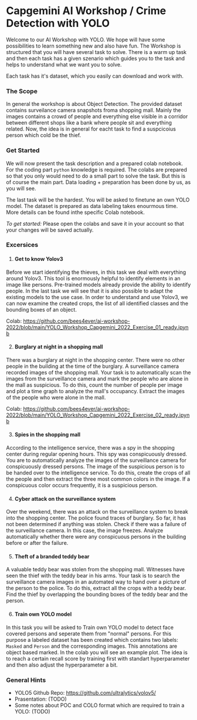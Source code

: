 # Capgemini AI Workshop / Crime Detection with YOLO

Welcome to our AI Workshop with YOLO. We hope will have some possibilities to learn something new and also have fun. The Workshop is structured that you will have several task to solve. There is a warm up task and then each task has a given szenario which guides you to the task and helps to understand what we want you to solve.

Each task has it's dataset, which you easily can download and work with.

### The Scope

In general the workshop is about Object Detection. The provided dataset contains surveilance camera snapshots froma shopping mall. Mainly the images contains a crowd of people and everything else visible in a corridor between different shops like a bank where people sit and everything related. Now, the idea is in general for eacht task to find a suspcicoius person which cold be the thief. 


### Get Started

We will now present the task description and a prepared colab notebook. For the coding part `python` knowledge is required. The colabs are prepared so that you only would need to do a small part to solve the task. But this is of course the main part. Data loading + preparation has been done by us, as you will see.

The last task will be the hardest. You will be asked to finetune an own YOLO model. The dataset is prepared as data labeling takes enourmous time. More details can be found inthe specific Colab notebook.

*To get started:* Please open the colabs and save it in your account so that your changes will be saved actually.

### Excersices

1. #### Get to know Yolov3
Before we start identifying the thieves, in this task we deal with everything around Yolov3. This tool is enormously helpful to identify elements in an image like persons. Pre-trained models already provide the ability to identify people. In the last task we will see that it is also possible to adapt the existing models to the use case. In order to understand and use Yolov3, we can now examine the created crops, the list of all identified classes and the bounding boxes of an object.

Colab: https://github.com/bees4ever/ai-workshop-2022/blob/main/YOLO_Workshop_Capgemini_2022_Exercise_01_ready.ipynb

2. #### Burglary at night in a shopping mall
There was a burglary at night in the shopping center. There were no other people in the building at the time of the burglary. A surveillance camera recorded images of the shopping mall. Your task is to automatically scan the images from the surveillance camera and mark the people who are alone in the mall as suspicious.
To do this, count the number of people per image and plot a time graph to analyze the mall's occupancy. Extract the images of the people who were alone in the mall.

Colab: https://github.com/bees4ever/ai-workshop-2022/blob/main/YOLO_Workshop_Capgemini_2022_Exercise_02_ready.ipynb

3. #### Spies in the shopping mall 
According to the intelligence service, there was a spy in the shopping center during regular opening hours. This spy was conspicuously dressed. You are to automatically analyze the images of the surveillance camera for conspicuously dressed persons. The image of the suspicious person is to be handed over to the intelligence service.
To do this, create the crops of all the people and then extract the three most common colors in the image. If a conspicuous color occurs frequently, it is a suspicious person.

4. #### Cyber attack on the surveillance system
Over the weekend, there was an attack on the surveillance system to break into the shopping center. The police found traces of burglary. So far, it has not been determined if anything was stolen.
Check if there was a failure of the surveillance camera. In this case, the image freezes. Analyze automatically whether there were any conspicuous persons in the building before or after the failure.

5. #### Theft of a branded teddy bear
A valuable teddy bear was stolen from the shopping mall. Witnesses have seen the thief with the teddy bear in his arms. Your task is to search the surveillance camera images in an automated way to hand over a picture of the person to the police.
To do this, extract all the crops with a teddy bear. Find the thief by overlapping the bounding boxes of the teddy bear and the person.

6. #### Train own YOLO model 
In this task you will be asked to Train own YOLO model to detect face covered persons and seperate them from "normal" persons. For this purpose a labeled dataset has been created which contains two labels: `Masked` and `Person` and the corresponding images.  This annotations are object based marked. In the colab you will see an example plot. The idea is to reach a certain recall score by training first with standart hyperparameter and then also adjust the hyperparameter a bit.

### General Hints

- YOLO5 Github Repo: https://github.com/ultralytics/yolov5/
- Prasentation: (TODO)
- Some notes about POC and COLO format which are required to train a YOLO: (TODO)



